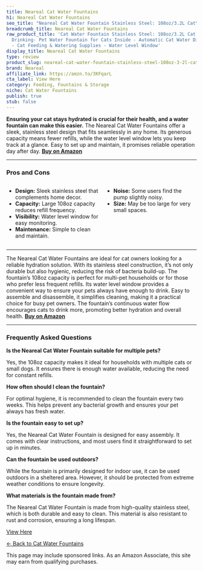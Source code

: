 ```yaml
---
title: Neareal Cat Water Fountains
h1: Neareal Cat Water Fountains
seo_title: "Neareal Cat Water Fountain Stainless Steel: 108oz/3.2L Cat\u2026"
breadcrumb_title: Neareal Cat Water Fountains
raw_product_title: 'Cat Water Fountain Stainless Steel: 108oz/3.2L Cat Fountain for
  Drinking- Pet Water Fountain for Cats Inside - Automatic Cat Water Dispenser Bowl
  - Cat Feeding & Watering Supplies - Water Level Window'
display_title: Neareal Cat Water Fountains
type: review
product_slug: neareal-cat-water-fountain-stainless-steel-108oz-3-2l-cat-fountain-for-1cd7b63f
brand: Neareal
affiliate_link: https://amzn.to/3KFqarL
cta_label: View Here
category: Feeding, Fountains & Storage
niche: Cat Water Fountains
publish: true
stub: false
---
```


<div id="intro" class="full-width">
  <p><strong>Ensuring your cat stays hydrated is crucial for their health, and a water fountain can make this easier.</strong> The Neareal Cat Water Fountains offer a sleek, stainless steel design that fits seamlessly in any home. Its generous capacity means fewer refills, while the water level window lets you keep track at a glance. Easy to set up and maintain, it promises reliable operation day after day. <a href="https://amzn.to/3KFqarL" rel="nofollow sponsored noopener" target="_blank"><strong>Buy on Amazon</strong></a></p>
</div>

<hr />
<h3 id="pros-cons">Pros and Cons</h3>
<div class="pc-grid" style="display:grid;grid-template-columns:1fr 1fr;gap:16px;">
  <ul>
    <li><strong>Design:</strong> Sleek stainless steel that complements home decor.</li>
    <li><strong>Capacity:</strong> Large 108oz capacity reduces refill frequency.</li>
    <li><strong>Visibility:</strong> Water level window for easy monitoring.</li>
    <li><strong>Maintenance:</strong> Simple to clean and maintain.</li>
  </ul>
  <ul>
    <li><strong>Noise:</strong> Some users find the pump slightly noisy.</li>
    <li><strong>Size:</strong> May be too large for very small spaces.</li>
  </ul>
</div>
<hr />

<div class="full-width">
  <p>The Neareal Cat Water Fountains are ideal for cat owners looking for a reliable hydration solution. With its stainless steel construction, it’s not only durable but also hygienic, reducing the risk of bacteria build-up. The fountain’s 108oz capacity is perfect for multi-pet households or for those who prefer less frequent refills. Its water level window provides a convenient way to ensure your pets always have enough to drink. Easy to assemble and disassemble, it simplifies cleaning, making it a practical choice for busy pet owners. The fountain’s continuous water flow encourages cats to drink more, promoting better hydration and overall health. <a href="https://amzn.to/3KFqarL" rel="nofollow sponsored noopener" target="_blank"><strong>Buy on Amazon</strong></a></p>
</div>

<hr />
<h3 id="faqs">Frequently Asked Questions</h3>

<p><strong>Is the Neareal Cat Water Fountain suitable for multiple pets?</strong></p>
<p>Yes, the 108oz capacity makes it ideal for households with multiple cats or small dogs. It ensures there is enough water available, reducing the need for constant refills.</p>

<p><strong>How often should I clean the fountain?</strong></p>
<p>For optimal hygiene, it is recommended to clean the fountain every two weeks. This helps prevent any bacterial growth and ensures your pet always has fresh water.</p>

<p><strong>Is the fountain easy to set up?</strong></p>
<p>Yes, the Neareal Cat Water Fountain is designed for easy assembly. It comes with clear instructions, and most users find it straightforward to set up in minutes.</p>

<p><strong>Can the fountain be used outdoors?</strong></p>
<p>While the fountain is primarily designed for indoor use, it can be used outdoors in a sheltered area. However, it should be protected from extreme weather conditions to ensure longevity.</p>

<p><strong>What materials is the fountain made from?</strong></p>
<p>The Neareal Cat Water Fountain is made from high-quality stainless steel, which is both durable and easy to clean. This material is also resistant to rust and corrosion, ensuring a long lifespan.</p>
<p><a class="btn" href="https://amzn.to/3KFqarL" target="_blank" rel="nofollow sponsored noopener">View Here</a></p>
<p><a href="/roundups/feeding-fountains-storage/cat-water-fountains/">← Back to Cat Water Fountains</a></p>
<aside class="disclosure">This page may include sponsored links. As an Amazon Associate, this site may earn from qualifying purchases.</aside>
